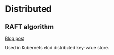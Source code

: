 # Distributed

## RAFT algorithm

[Blog post](https://eli.thegreenplace.net/2020/implementing-raft-part-0-introduction.html)

Used in Kubernets etcd distributed key-value store.
